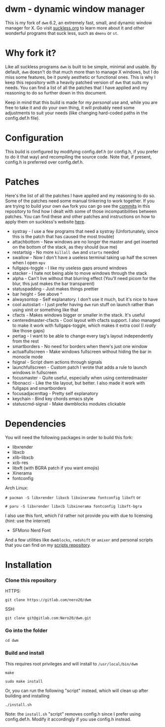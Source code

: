 # dwm - dynamic window manager
This is my fork of `dwm` 6.2, an extremely fast, small, and dynamic window manager for X. Go visit [suckless.org](https://suckless.org) to learn more about it and other wonderful programs that suck less, such as `dmenu` or `st`.

# Why fork it?
Like all suckless programs `dwm` is built to be simple, minimal and usable. By default, `dwm` doesn't do that much more than to manage X windows, but I do miss some features, be it purely aesthetic or functional ones. This is why I keep this repository with a heavily patched version of `dwm` that suits my needs. You can find a list of all the patches that I have applied and my reasoning to do so further down in this document.

Keep in mind that this build is made for *my personal use* and, while you are free to take it and do your own thing, it will probably need some adjustments to suit your needs (like changing hard-coded paths in the config.def.h file).

# Configuration
This build is configured by modifying config.def.h (or config.h, if you prefer to do it that way) and recompiling the source code. Note that, if present, config.h is preferred over config.def.h.

# Patches
Here's the list of all the patches I have applied and my reasoning to do so.
Some of the patches need some manual tinkering to work together. If you are trying to build your own `dwm` fork you can go see the [commits](https://gitlab.com/Nero20/dwm/-/commits/master) in this repository to find how I dealt with some of those incompatibilities between patches.
You can find these and other patches and instructions on how to apply them on suckless's website [here](https://dwm.suckless.org/patches/).

+ systray               - I use a few programs that need a systray (Unfortunately, since this is the patch that has caused the most trouble)
+ attachbottom          - New windows are no longer the master and get inserted on the bottom of the stack, as they should (sue me)
+ restartsig            - No more `killall dwm` and `startx` needed
+ swallow               - Now I don't have a useless terminal taking up half the screen when I open `mpv`
+ fullgaps-toggle       - I like my useless gaps around windows
+ stacker               - I hate not being able to move windows through the stack
+ alpha                 - Can't live without that blurring effect (You'll need picom for the blur, this just makes the bar transparent)
+ statuspadding         - Just makes things prettier
+ bar height            - See above ^
+ alwaysontop           - Self explanatory. I don't use it much, but it's nice to have
+ cool autostart        - I just prefer having `dwm` run stuff on launch rather than using xinit or something like that
+ cfacts                - Makes windows bigger or smaller in the stack. It's useful
+ centeredmaster-cfacts - Cool layout with cfacts support. I also managed to make it work with fullgaps-toggle, which makes it extra cool (I *really* like those gaps)
+ pertag                - I want to be able to change every tag's layout independently from the rest
+ smartborders          - No need for borders when there's just one window
+ actualfullscreen      - Make windows fullscreen without hiding the bar in monocle mode
+ fsignal               - Script dwm actions through signals
+ launchfullscreen      - Custom patch I wrote that adds a rule to launch windows in fullscreen
+ focusmaster           - Quite useful, especially when using centeredmaster
+ fibonacci             - Like the tile layout, but better. I also made it work with fullgaps and smartborders
+ focusadjacenttag      - Pretty self explanatory
+ keychain              - Bind key chords emacs style
+ statuscmd-signal      - Make dwmblocks modules clickable

# Dependencies
You will need the following packages in order to build this fork:

+ libxrender
+ libxcb
+ xlib-libxcb
+ xcb-res
+ libxft (with BGRA patch if you want emojis)
+ Xinerama
+ fontconfig

Arch Linux:

`# pacman -S libxrender libxcb libxinerama fontconfig libxft` or

`# paru -S libxrender libxcb libxinerama fontconfig libxft-bgra`

I also use this font, which I'd rather not provide you with due to licensing (hint: use the internet)

+ SFMono Nerd Font

And a few utilities like `dwmblocks`, `redshift` or `amixer` and personal scripts that you can find on my [scripts repository](https://gitlab.com/Nero20/scripts).

# Installation
### Clone this repository
HTTPS:

`git clone https://gitlab.com/nero20/dwm`

SSH:

`git clone git@gitlab.com:Nero20/dwm.git`

### Go into the folder
`cd dwm`

### Build and install
This requires root privileges and will install to `/usr/local/bin/dwm`

`make`

`sudo make install`

Or, you can run the following "script" instead, which will clean up after building and installing

`./install.sh`

Note: the `install.sh` "script" removes config.h since I prefer using config.def.h. Modify it accordingly if you use config.h instead.

